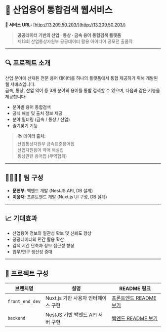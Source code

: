 # 📡 산업용어 통합검색 웹서비스

**🔗 서비스 URL:** [http://13.209.50.203/](http://13.209.50.203/)

> **공공데이터 기반의 산업 · 통상 · 금속 용어 통합검색 플랫폼**  
> 제13회 산업통상자원부 공공데이터 활용 아이디어 공모전 출품작

---

## 🔍 프로젝트 소개

산업 분야에 산재된 전문 용어 데이터를 하나의 플랫폼에서 통합 제공하기 위해 개발된 웹 서비스입니다.  
금속, 통상, 산업 약어 등 3개 분야의 용어를 통합 검색할 수 있으며, 다음과 같은 기능을 제공합니다:

- 분야별 용어 통합검색
- 공식 해설 및 출처 정보 제공
- 분야 필터링 (금속 / 통상 / 산업)
- 즐겨찾기 기능

> 📚 **데이터 출처:**  
> 산업통상자원부 금속표준용어집  
> 산업자원용어 약어 해설집  
> 통상관련 용어집 (무역협회)

---

## 👨‍👩‍👧‍👦 팀 구성

- **문현부**: 백엔드 개발 (NestJS API, DB 설계)
- **이응재**: 프론트엔드 개발 (Nuxt.js UI 구성, DB 설계)

---

## 📈 기대효과

- 산업용어 정보의 일관성 확보 및 신뢰도 향상
- 공공데이터의 민간 활용 확산
- 검색 시간 단축과 정보 접근성 향상
- 업무/연구 생산성 증대

---

## 📂 프로젝트 구성

| 브랜치명             | 설명                             | README 링크 |
|----------------------|----------------------------------|-------------|
| `front_end_dev`      | Nuxt.js 기반 사용자 인터페이스 구현 | [프론트엔드 README 보기](https://github.com/afkLee/pnu_datacontest/blob/front_end_dev/README.md) |
| `backend`            | NestJS 기반 백엔드 API 서버 구현    | [백엔드 README 보기](https://github.com/afkLee/pnu_datacontest/blob/backend/README.md) |

